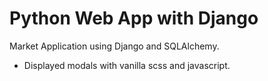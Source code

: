 # Python Web App with Django

Market Application using Django and SQLAlchemy.

-  Displayed modals with vanilla scss and javascript.
